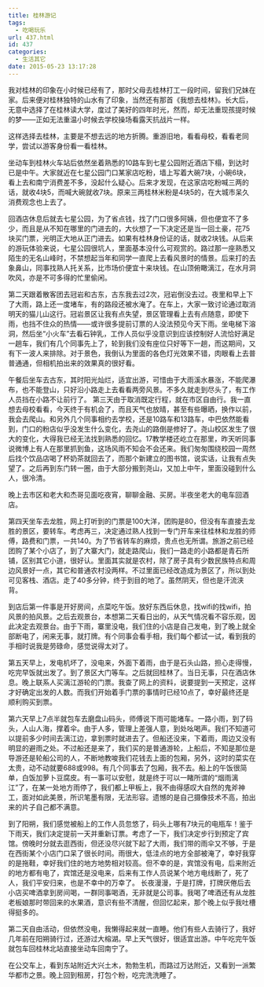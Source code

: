```yaml
---
title: 桂林游记
tags:
  - 吃喝玩乐
url: 437.html
id: 437
categories:
  - 生活其它
date: 2015-05-23 13:17:28
---
```


我对桂林的印象在小时候已经有了，那时父母去桂林打工一段时间，留我们兄妹在家。后来便对桂林独特的山水有了印象，当然还有那首《我想去桂林》。长大后，无意中选择了在桂林读大学，度过了美好的四年时光，然而，却无法重现孩提时候的梦——正如无法重温小时候去学校操场看露天抗战片一样。 
<!-- more --> 
这样选择去桂林，主要是不想去远的地方折腾。重游旧地，看看母校，看看老同学，尝试以游客身份看一看桂林。 

坐动车到桂林火车站后依然坐着熟悉的10路车到七星公园附近酒店下榻，到达时已是中午。大家就近在七星公园门口某家店吃粉，墙上写着大碗7块，小碗6块，看上去和南宁消费差不多，没起什么疑心。后来才发现，在这家店吃粉喊三两的话，就收4块5，而喊大碗就收7块。原来三两桂林米粉是4块5的，在大城市呆久消费观念也上去了。 

回酒店休息后就去七星公园，为了省点钱，找了门口很多阿姨，但也便宜不了多少，而且是从不知在哪里的门进去的，大伙想了一下决定还是当一回土豪，花75块买门票，光明正大地从正门进去。如果有桂林身份证的话，就收2块钱。从后来的游玩体验来说，七星公园很坑人，里面基本没什么可观赏的。路过那一座熟悉又陌生的无名山峰时，不禁想起当年和同学一直爬上去看风景时的情景。后来打的去象鼻山，同事找熟人托关系，比市场价便宜十来块钱。在山顶俯瞰漓江，在水月洞吹风，亦是不可多得的忙里偷闲。 

第二天跟着散客团去冠岩和古东，古东我去过2次，冠岩倒没去过。夜里和早上下了大雨，路上还一度堵车，有的路段还被水淹了。在车上，大家一致讨论通过取消明天的猫儿山这行。冠岩景区让我有点失望，景区管理看上去有点随意，即使下雨，也挡不住众的热情——或许很多提前订票的人没法预见今天下雨。坐电梯下溶洞，然后坐“小火车”去看石钟乳，工作人员似乎没意识到应该控制好人流恰好满足一趟车，我们有几个同事先上了，轮到我们没有座位只好等下一趟，而这期间，又有下一波人来排除。对于景色，我倒认为里面的各色灯光效果不错，肉眼看上去普普通通，但相机拍出来的效果真的很好看。 

午餐后坐车去古东，其时阳光灿烂，适宜出游，可惜由于大雨溪水暴涨，不能爬瀑布，也不能登山，只好沿小路走上去看看两旁风景。不多久就走到尽头了，有工作人员挡在小路不让前行了。
第三天由于取消既定行程，就在市区自由行。我一直想去母校看看，今天终于有机会了，而且天气也放晴，甚至有些曝晒，换作以前，我会去爬山。和另外几个同事相约去学校，还是10路车和13路车，中巴依然能看到，门口的粉店似乎没发生什么变化，去尧山的路倒是修好了。尧山校区发生了很大的变化，大得我已经无法找到熟悉的回忆。17教学楼还屹立在那里，昨天听同事说微博上有人在那里抓到鱼，这场风雨不知会不会还来。我们匆匆围绕校园一周然后找个饮品店喝了杯奶茶就回去了，而那个新建立的图书馆，说实话，让我有点失望了。之后再到东门转一圈，由于大部分搬到尧山，又加上中午，里面没碰到什么人，很冷清。 

晚上去市区和老大和杰哥见面吃夜宵，聊聊金融、买房。半夜坐老大的电车回酒店。 

第四天坐车去龙胜，网上打听到的门票是100大洋，团购是80，但没有车直接去龙胜的景区，要转车。考虑再三，决定通过熟人找到一专门开车来往桂林和龙胜的师傅，路费和门票，一共140。为了节省转车的麻烦，贵点也无所谓。旅游之前已经团购了某个小店了，到了大寨大门，就走路爬山，我们一路走的小路都是青石所铺，区别其它小道，很好认。里面其实就是农村，除了房子具有少数民族特点和周边风景好一点，其它和普通农村没两样。不过里面已经改造成为景区了，所以到处可见客栈、酒店。走了40多分钟，终于到目的地了。虽然阴天，但也是汗流浃背。 

到店后第一件事是开好房间，点菜吃午饭。放好东西后休息，找wifi的找wifi，拍风景的拍风景。之后去观景台，本想第二天看日出的，从天气情况看不容乐观，因此决定去观景台。由于下雨，寨里没电，我们住的小店是自己发电，到了晚上就全部断电了，闲来无事，就打牌。有个同事会看手相，我们每个都试一试，看到我的手相时说我是劳碌命，感觉说得太对了。 

第五天早上，发电机坏了，没电来，外面下着雨，由于是石头山路，担心走得慢，吃完早饭就出发了。到了景区大门等车。之后就回桂林了。当日无事，只在酒店休息。晚上联系人买漓江游轮的门票。我查了网上的资料，说要提到一天预定，这样才好确定出发的人数。而我们开始着手门票的事情时已经10点了，幸好最终还是顺利购买到票。 

第六天早上7点半就包车去磨盘山码头，师傅说下雨可能堵车。一路小雨，到了码头，人山人海，撑着伞。由于人多，管理上差强人意，到处吆喝声。我们不知道可以提前多少时间去漓江边，拿到票时就进去了。但船还没来，下着雨，周边又没有明显的避雨之处。不过船还是来了，我们买的是普通游轮，上船后，不知是那位是导游还是轮船公司的人，不断地教唆我们花钱去上面的包厢，另外，这时的菜实在太贵，动不动就要688或998。有几个同事去了包厢，我不去。船上的午饭很简单，白饭加萝卜豆腐皮。有一事可以安慰，就是终于可以一睹所谓的“烟雨漓江”了，在某一处地方雨停了，我们都上甲板上，我不由得感叹大自然的鬼斧神工，面对如此美景，所识笔墨有限，无法形容。遗憾的是自己摄像技术不高，拍出来的片子自己都不满意。 

到了阳朔，我们感觉被船上的工作人员忽悠了，码头上哪有7块元的电瓶车！鉴于下雨天，我们决定提前一天并重新订票。考虑了一下，我们决定步行到预定了宾馆。傍晚时分就去逛西街，但还没尽兴就下起了大雨，我们带的雨伞又不够，于是在西街某个小店门口呆了很长时间。雨很大，低洼点的地方全部被淹了，幸好我穿的是拖鞋，幸好我们住的地方地势相对较高。但不幸的是，宾馆没有电，后来附近的地方都有电了，宾馆还是没电来，后来有工作人员说某个地方电线断了，死了人，我们平安归来，也是不幸中的万幸了。 长夜漫漫，于是打牌，打牌厌倦后去小店买啤酒拿到房间喝，一群同事喝酒，无非就是公司事。我喝了啤酒还有从龙胜老板娘那时带回来的水果酒，意识有些不清醒，但回忆起来，那个晚上似乎我吐槽得挺多的。 

第二天自由活动，但依然没电，我懒得起来就一直睡。他们有些人去骑行了，我好几年前在阳朔骑行过，还游过大榕湖。早上天气很好，很适宜出游。中午吃完午饭就包车回桂林北站直接坐动车回南宁了。 

在公交车上，看到东站附近大兴土木，勃勃生机，而路过万达附近，又看到一派繁华都市之景。晚上回到租房，打包个粉，吃完洗洗睡了。
